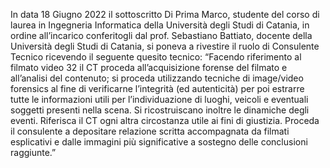 In data 18 Giugno 2022 il sottoscritto Di Prima Marco, studente del corso di laurea in Ingegneria Informatica della Università degli Studi di Catania, in ordine all’incarico conferitogli dal prof. Sebastiano Battiato, docente della Università degli Studi di Catania, si poneva a rivestire il ruolo di Consulente Tecnico ricevendo il seguente quesito tecnico: “Facendo riferimento al filmato video 32 il CT proceda all’acquisizione forense del filmato e all’analisi del contenuto; si proceda utilizzando tecniche di image/video forensics al fine di verificarne l’integrità (ed autenticità) per poi estrarre tutte le informazioni utili per l’individuazione di luoghi, veicoli e eventuali soggetti presenti nella scena. Si ricostruiscano inoltre le dinamiche degli eventi. Riferisca il CT ogni altra circostanza utile ai fini di giustizia. Proceda il consulente a depositare relazione scritta accompagnata da filmati esplicativi e dalle immagini più significative a sostegno delle conclusioni raggiunte.” 
